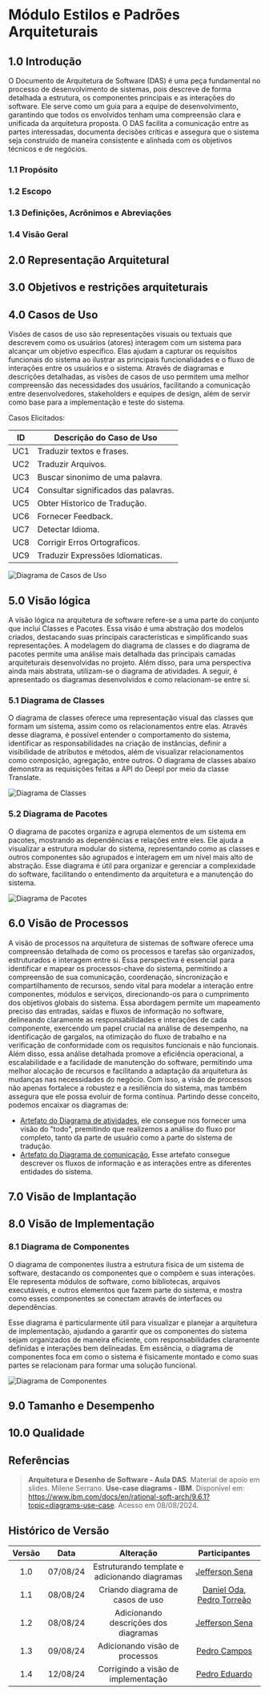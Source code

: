 # Módulo Estilos e Padrões Arquiteturais

## 1.0 Introdução

O Documento de Arquitetura de Software (DAS) é uma peça fundamental no processo de desenvolvimento de sistemas, pois descreve de forma detalhada a estrutura, os componentes principais e as interações do software. Ele serve como um guia para a equipe de desenvolvimento, garantindo que todos os envolvidos tenham uma compreensão clara e unificada da arquitetura proposta. O DAS facilita a comunicação entre as partes interessadas, documenta decisões críticas e assegura que o sistema seja construído de maneira consistente e alinhada com os objetivos técnicos e de negócios.

### 1.1 Propósito

### 1.2 Escopo

### 1.3 Definições, Acrônimos e Abreviações

### 1.4 Visão Geral

## 2.0 Representação Arquitetural

## 3.0 Objetivos e restrições arquiteturais

## 4.0 Casos de Uso

Visões de casos de uso são representações visuais ou textuais que descrevem como os usuários (atores) interagem com um sistema para alcançar um objetivo específico. Elas ajudam a capturar os requisitos funcionais do sistema ao ilustrar as principais funcionalidades e o fluxo de interações entre os usuários e o sistema. Através de diagramas e descrições detalhadas, as visões de casos de uso permitem uma melhor compreensão das necessidades dos usuários, facilitando a comunicação entre desenvolvedores, stakeholders e equipes de design, além de servir como base para a implementação e teste do sistema.

Casos Elicitados:

| ID  | Descrição do Caso de Uso             |
| --- | ------------------------------------ |
| UC1 | Traduzir textos e frases.            |
| UC2 | Traduzir Arquivos.                   |
| UC3 | Buscar sinonimo de uma palavra.      |
| UC4 | Consultar significados das palavras. |
| UC5 | Obter Historico de Tradução.         |
| UC6 | Fornecer Feedback.                   |
| UC7 | Detectar Idioma.                     |
| UC8 | Corrigir Erros Ortograficos.         |
| UC9 | Traduzir Expressões Idiomaticas.     |

![Diagrama de Casos de Uso](../img/ArquiteturaReutilizacao/DiagramaCasosDeUso.png)

## 5.0 Visão lógica
A visão lógica na arquitetura de software refere-se a uma parte do conjunto que inclui Classes e Pacotes. Essa visão é uma abstração dos modelos criados, destacando suas principais características e simplificando suas representações. A modelagem do diagrama de classes e do diagrama de pacotes permite uma análise mais detalhada das principais camadas arquiteturais desenvolvidas no projeto. Além disso, para uma perspectiva ainda mais abstrata, utilizam-se o diagrama de atividades. A seguir, é apresentado os diagramas desenvolvidos e como relacionam-se entre si. 

### 5.1 Diagrama de Classes
O diagrama de classes oferece uma representação visual das classes que formam um sistema, assim como os relacionamentos entre elas. Através desse diagrama, é possível entender o comportamento do sistema, identificar as responsabilidades na criação de instâncias, definir a visibilidade de atributos e métodos, além de visualizar relacionamentos como composição, agregação, entre outros.
O diagrama de classes abaixo demonstra as requisições feitas a API do Deepl por meio da classe Translate.

![Diagrama de Classes](../img/Modelagem/DiagramClasse.jpg)

### 5.2 Diagrama de Pacotes
O diagrama de pacotes organiza e agrupa elementos de um sistema em pacotes, mostrando as dependências e relações entre eles. Ele ajuda a visualizar a estrutura modular do sistema, representando como as classes e outros componentes são agrupados e interagem em um nível mais alto de abstração. Esse diagrama é útil para organizar e gerenciar a complexidade do software, facilitando o entendimento da arquitetura e a manutenção do sistema.

![Diagrama de Pacotes](../img/diagramas/diagrama_de_pacotes.jpeg)

## 6.0 Visão de Processos

A visão de processos na arquitetura de sistemas de software oferece uma compreensão detalhada de como os processos e tarefas são organizados, estruturados e interagem entre si. Essa perspectiva é essencial para identificar e mapear os processos-chave do sistema, permitindo a compreensão de sua comunicação, coordenação, sincronização e compartilhamento de recursos, sendo vital para modelar a interação entre componentes, módulos e serviços, direcionando-os para o cumprimento dos objetivos globais do sistema.
Essa abordagem permite um mapeamento preciso das entradas, saídas e fluxos de informação no software, delineando claramente as responsabilidades e interações de cada componente, exercendo um papel crucial na análise de desempenho, na identificação de gargalos, na otimização do fluxo de trabalho e na verificação de conformidade com os requisitos funcionais e não funcionais.
Além disso, essa análise detalhada promove a eficiência operacional, a escalabilidade e a facilidade de manutenção do software, permitindo uma melhor alocação de recursos e facilitando a adaptação da arquitetura às mudanças nas necessidades do negócio. Com isso, a visão de processos não apenas fortalece a robustez e a resiliência do sistema, mas também assegura que ele possa evoluir de forma contínua.
Partindo desse conceito, podemos encaixar os diagramas de:
- [Artefato do Diagrama de atividades](https://unbarqdsw2024-1.github.io/2024.1_G9_My_Translator/#/Modelagem/Dinamicos/1.1.DiagramaDeAtividades), ele consegue nos fornecer uma visão do "todo", premitindo que realizemos a análise do fluxo por completo, tanto da parte de usuário como a parte do sistema de tradução.
- [Artefato do Diagrama de comunicação](https://unbarqdsw2024-1.github.io/2024.1_G9_My_Translator/#/Modelagem/Dinamicos/1.2.DiagramaDeComunicação), Esse artefato consegue descrever os fluxos de informação e as interações entre as diferentes entidades do sistema.

## 7.0 Visão de Implantação

## 8.0 Visão de Implementação

### 8.1 Diagrama de Componentes
O diagrama de componentes ilustra a estrutura física de um sistema de software, destacando os componentes que o compõem e suas interações. Ele representa módulos de software, como bibliotecas, arquivos executáveis, e outros elementos que fazem parte do sistema, e mostra como esses componentes se conectam através de interfaces ou dependências.

Esse diagrama é particularmente útil para visualizar e planejar a arquitetura de implementação, ajudando a garantir que os componentes do sistema sejam organizados de maneira eficiente, com responsabilidades claramente definidas e interações bem delineadas. Em essência, o diagrama de componentes foca em como o sistema é fisicamente montado e como suas partes se relacionam para formar uma solução funcional.

![Diagrama de Componentes](../img/diagramas/Diagrama_de_componentes.svg)

## 9.0 Tamanho e Desempenho

## 10.0 Qualidade

## Referências

> **Arquitetura e Desenho de Software - Aula DAS**. Material de apoio em slides. Milene Serrano.
> **Use-case diagrams - IBM**. Disponível em: https://www.ibm.com/docs/en/rational-soft-arch/9.6.1?topic=diagrams-use-case. Acesso em 08/08/2024.

## Histórico de Versão

<center>

| Versão |   Data   |                   Alteração                   |                                          Participantes                                           |
|:------:|:--------:|:---------------------------------------------:|:------------------------------------------------------------------------------------------------:|
|  1.0   | 07/08/24 | Estruturando template e adicionando diagramas |                       [Jefferson Sena](https://github.com/JeffersonSenaa/)                       |
|  1.1   | 08/08/24 |       Criando diagrama de casos de uso        | [Daniel Oda](https://github.com/danieloda/), [Pedro Torreão](https://github.com/PedroTorreao21/) |
|  1.2   | 08/08/24 |     Adicionando descrições dos diagramas      |                       [Jefferson Sena](https://github.com/JeffersonSenaa/)                       |
|  1.3   | 09/08/24 |        Adicionando visão de processos         |                         [Pedro Campos](https://github.com/pedrocampos0/)                         |
|  1.4   | 12/08/24 |     Corrigindo a visão de implementação       |                         [Pedro Eduardo](https://github.com/PedroEduardoSS/)                         |

</center>

